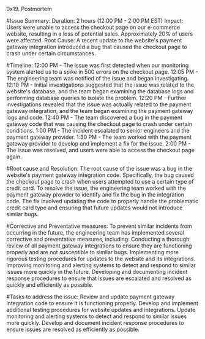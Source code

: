 0x19. Postmortem

#Issue Summary:
Duration: 2 hours (12:00 PM - 2:00 PM EST) Impact: Users were unable to access the checkout page on our e-commerce website, resulting in a loss of potential sales. Approximately 20% of users were affected.
Root Cause: A recent update to the website's payment gateway integration introduced a bug that caused the checkout page to crash under certain circumstances.

#Timeline:
12:00 PM - The issue was first detected when our monitoring system alerted us to a spike in 500 errors on the checkout page.
12:05 PM - The engineering team was notified of the issue and began investigating.
12:10 PM - Initial investigations suggested that the issue was related to the website's database, and the team began examining the database logs and performing database queries to isolate the problem.
12:20 PM - Further investigations revealed that the issue was actually related to the payment gateway integration, and the team began examining the payment gateway logs and code.
12:40 PM - The team discovered a bug in the payment gateway code that was causing the checkout page to crash under certain conditions.
1:00 PM - The incident escalated to senior engineers and the payment gateway provider.
1:30 PM - The team worked with the payment gateway provider to develop and implement a fix for the issue.
2:00 PM - The issue was resolved, and users were able to access the checkout page again.

#Root cause and Resolution:
The root cause of the issue was a bug in the website's payment gateway integration code. Specifically, the bug caused the checkout page to crash when users attempted to use a certain type of credit card.
To resolve the issue, the engineering team worked with the payment gateway provider to identify and fix the bug in the integration code. The fix involved updating the code to properly handle the problematic credit card type and ensuring that future updates would not introduce similar bugs.

#Corrective and Preventative measures:
To prevent similar incidents from occurring in the future, the engineering team has implemented several corrective and preventative measures, including:
Conducting a thorough review of all payment gateway integrations to ensure they are functioning properly and are not susceptible to similar bugs. Implementing more rigorous testing procedures for updates to the website and its integrations. Improving monitoring and alerting systems to detect and respond to similar issues more quickly in the future. Developing and documenting incident response procedures to ensure that issues are escalated and resolved as quickly and efficiently as possible.

#Tasks to address the issue:
Review and update payment gateway integration code to ensure it is functioning properly. Develop and implement additional testing procedures for website updates and integrations. Update monitoring and alerting systems to detect and respond to similar issues more quickly. Develop and document incident response procedures to ensure issues are resolved as efficiently as possible.
